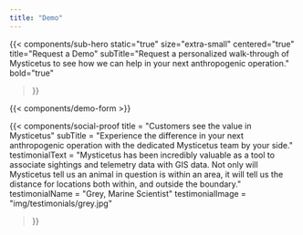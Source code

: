 ```yaml
---
title: "Demo"
---
```


{{< components/sub-hero
	static="true"
	size="extra-small"
	centered="true"
	title="Request a Demo"
	subTitle="Request a personalized walk-through of Mysticetus to see how we can help in your next anthropogenic operation."
	bold="true"
>}}

{{< components/demo-form >}}

{{< components/social-proof 
	title = "Customers see the value in Mysticetus"
	subTitle = "Experience the difference in your next anthropogenic operation with the dedicated Mysticetus team by your side."
	testimonialText = "Mysticetus has been incredibly valuable as a tool to associate sightings and telemetry data with GIS data. Not only will Mysticetus tell us an animal in question is within an area, it will tell us the distance for locations both within, and outside the boundary."
	testimonialName = "Grey, Marine Scientist"
	testimonialImage = "img/testimonials/grey.jpg"
>}}